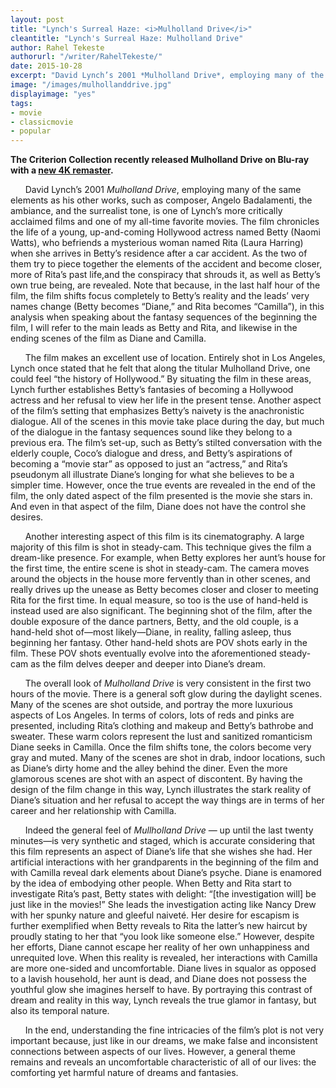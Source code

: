 ```yaml
---
layout: post
title: "Lynch's Surreal Haze: <i>Mulholland Drive</i>"
cleantitle: "Lynch's Surreal Haze: Mulholland Drive"
author: Rahel Tekeste
authorurl: "/writer/RahelTekeste/"
date: 2015-10-28
excerpt: "David Lynch’s 2001 *Mulholland Drive*, employing many of the same elements as his other works, such as composer, Angelo Badalamenti, the ambiance, and the surrealist tone, is one of Lynch’s more critically acclaimed films. PCI member Rahel Tekeste explains why it's one of her favorite movies"
image: "/images/mulhollanddrive.jpg"
displayimage: "yes"
tags: 
- movie
- classicmovie
- popular
---
```


**The Criterion Collection recently released Mulholland Drive on Blu-ray with a [new 4K remaster](https://www.criterion.com/films/28050-mulholland-dr).**

&nbsp;&nbsp;&nbsp;&nbsp;&nbsp;&nbsp;David Lynch’s 2001 *Mulholland Drive*, employing many of the same elements as his other works, such as composer, Angelo Badalamenti, the ambiance, and the surrealist tone, is one of Lynch’s more critically acclaimed films and one of my all-time favorite movies. The film chronicles the life of a young, up-and-coming Hollywood actress named Betty (Naomi Watts), who befriends a mysterious woman named Rita (Laura Harring) when she arrives in Betty’s residence after a car accident. As the two of them try to piece together the elements of the accident and become closer, more of Rita’s past life,and the conspiracy that shrouds it, as well as Betty’s own true being, are revealed. Note that because, in the last half hour of the film, the film shifts focus completely to Betty’s reality and the leads’ very names change (Betty becomes “Diane,” and Rita becomes “Camilla”), in this analysis when speaking about the fantasy sequences of the beginning the film, I will refer to the main leads as Betty and Rita, and likewise in the ending scenes of the film as Diane and Camilla.

&nbsp;&nbsp;&nbsp;&nbsp;&nbsp;&nbsp;The film makes an excellent use of location. Entirely shot in Los Angeles, Lynch once stated that he felt that along the titular Mulholland Drive, one could feel “the history of Hollywood.” By situating the film in these areas, Lynch further establishes Betty’s fantasies of becoming a Hollywood actress and her refusal to view her life in the present tense. Another aspect of the film’s setting that emphasizes Betty’s naivety is the anachronistic dialogue. All of the scenes in this movie take place during the day, but much of the dialogue in the fantasy sequences sound like they belong to a previous era. The film’s set-up, such as Betty’s stilted conversation with the elderly couple, Coco’s dialogue and dress, and Betty’s aspirations of becoming a “movie star” as opposed to just an “actress,” and Rita’s pseudonym all illustrate Diane’s longing for what she believes to be a simpler time. However, once the true events are revealed in the end of the film, the only dated aspect of the film presented is the movie she stars in. And even in that aspect of the film, Diane does not have the control she desires.

&nbsp;&nbsp;&nbsp;&nbsp;&nbsp;&nbsp;Another interesting aspect of this film is its cinematography. A large majority of this film is shot in steady-cam. This technique gives the film a dream-like presence. For example, when Betty explores her aunt’s house for the first time, the entire scene is shot in steady-cam.  The camera moves around the objects in the house more fervently than in other scenes, and really drives up the unease as Betty becomes closer and closer to meeting Rita for the first time. In equal measure, so too is the use of hand-held is instead used are also significant. The beginning shot of the film, after the double exposure of the dance partners, Betty, and the old couple, is a hand-held shot of—most likely—Diane, in reality, falling asleep, thus beginning her fantasy. Other hand-held shots are POV shots early in the film. These POV shots eventually evolve into the aforementioned steady-cam as the film delves deeper and deeper into Diane’s dream. 

&nbsp;&nbsp;&nbsp;&nbsp;&nbsp;&nbsp;The overall look of *Mulholland Drive* is very consistent in the first two hours of the movie. There is a general soft glow during the daylight scenes. Many of the scenes are shot outside, and portray the more luxurious aspects of Los Angeles. In terms of colors, lots of reds and pinks are presented, including Rita’s clothing and makeup and Betty’s bathrobe and sweater. These warm colors represent the lust and sanitized romanticism Diane seeks in Camilla. Once the film shifts tone, the colors become very gray and muted. Many of the scenes are shot in drab, indoor locations, such as Diane’s dirty home and the alley behind the diner. Even the more glamorous scenes are shot with an aspect of discontent. By having the design of the film change in this way, Lynch illustrates the stark reality of Diane’s situation and her refusal to accept the way things are in terms of her career and her relationship with Camilla.

&nbsp;&nbsp;&nbsp;&nbsp;&nbsp;&nbsp;Indeed the general feel of *Mullholland Drive* — up until the last twenty minutes—is very synthetic and staged, which is accurate considering that this film represents an aspect of Diane’s life that she wishes she had. Her artificial interactions with her grandparents in the beginning of the film and with Camilla reveal dark elements about Diane’s psyche. Diane is enamored by the idea of embodying other people. When Betty and Rita start to investigate Rita’s past, Betty states with delight: “[the investigation will] be just like in the movies!” She leads the investigation acting like Nancy Drew with her spunky nature and gleeful naiveté. Her desire for escapism is further exemplified when Betty reveals to Rita the latter’s new haircut by proudly stating to her that “you look like someone else.”  However, despite her efforts, Diane cannot escape her reality of her own unhappiness and unrequited love. When this reality is revealed, her interactions with Camilla are more one-sided and uncomfortable. Diane lives in squalor as opposed to a lavish household, her aunt is dead, and Diane does not possess the youthful glow she imagines herself to have. By portraying this contrast of dream and reality in this way, Lynch reveals the true glamor in fantasy, but also its temporal nature. 

&nbsp;&nbsp;&nbsp;&nbsp;&nbsp;&nbsp;In the end, understanding the fine intricacies of the film’s plot is not very important because, just like in our dreams, we make false and inconsistent connections between aspects of our lives. However, a general theme remains and reveals an uncomfortable characteristic of all of our lives: the comforting yet harmful nature of dreams and fantasies.
